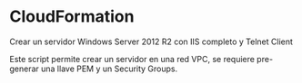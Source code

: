 # CloudFormation
Crear un servidor Windows Server 2012 R2 con IIS completo y Telnet Client

Este script permite crear un servidor en una red VPC, se requiere pre-generar una llave PEM y un Security Groups.



